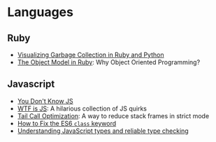 # Languages

## Ruby
+ [Visualizing Garbage Collection in Ruby and Python](http://patshaughnessy.net/2013/10/24/visualizing-garbage-collection-in-ruby-and-python)
+ [The Object Model in Ruby](https://launchschool.com/books/oo_ruby/read/the_object_model): Why Object Oriented Programming?

## Javascript
+ [You Don't Know JS](https://github.com/getify/You-Dont-Know-JS)
+ [WTF is JS](https://github.com/denysdovhan/wtfjs#call-call-call): A hilarious collection of JS quirks
+ [Tail Call Optimization](http://2ality.com/2015/06/tail-call-optimization.html): A way to reduce stack frames in strict mode
+ [How to Fix the ES6 `class` keyword](https://medium.com/javascript-scene/how-to-fix-the-es6-class-keyword-2d42bb3f4caf)
+ [Understanding JavaScript types and reliable type checking](https://toddmotto.com/understanding-javascript-types-and-reliable-type-checking/)

